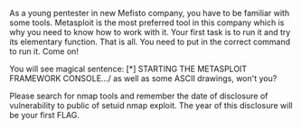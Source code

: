 As a young pentester in new Mefisto company, you have to be familiar with some tools. Metasploit is the most preferred tool in this company which is why you need to know how to work with it. Your first task is to run it and try its elementary function. That is all. You need to put in the correct command to run it.
Come on!

You will see magical sentence:
[*] STARTING THE METASPLOIT FRAMEWORK CONSOLE…/
as well as some ASCII drawings, won't you?

Please search for nmap tools and remember the date of disclosure of vulnerability to public of setuid nmap exploit. The year of this disclosure will be your first FLAG.
